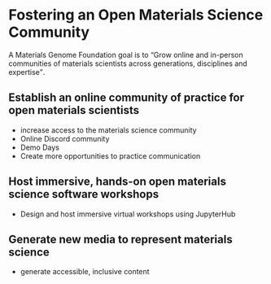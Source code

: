 # Fostering an Open Materials Science Community

A Materials Genome Foundation goal is to <q>Grow online and in-person communities of materials scientists across generations, disciplines and expertise</q>.

## Establish an online community of practice for open materials scientists

* increase access to the materials science community
* Online Discord community
* Demo Days
* Create more opportunities to practice communication

## Host immersive, hands-on open materials science software workshops

* Design and host immersive virtual workshops using JupyterHub

## Generate new media to represent materials science

* generate accessible, inclusive content
